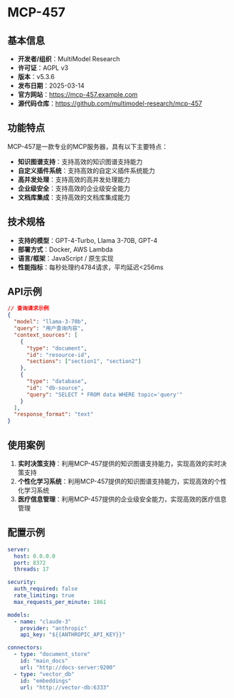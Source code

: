 # MCP-457

## 基本信息

- **开发者/组织**：MultiModel Research
- **许可证**：AGPL v3
- **版本**：v5.3.6
- **发布日期**：2025-03-14
- **官方网站**：https://mcp-457.example.com
- **源代码仓库**：https://github.com/multimodel-research/mcp-457

## 功能特点

MCP-457是一款专业的MCP服务器，具有以下主要特点：

- **知识图谱支持**：支持高效的知识图谱支持能力
- **自定义插件系统**：支持高效的自定义插件系统能力
- **高并发处理**：支持高效的高并发处理能力
- **企业级安全**：支持高效的企业级安全能力
- **文档库集成**：支持高效的文档库集成能力


## 技术规格

- **支持的模型**：GPT-4-Turbo, Llama 3-70B, GPT-4
- **部署方式**：Docker, AWS Lambda
- **语言/框架**：JavaScript / 原生实现
- **性能指标**：每秒处理约4784请求，平均延迟<256ms

## API示例

```json
// 查询请求示例
{
  "model": "llama-3-70b",
  "query": "用户查询内容",
  "context_sources": [
    {
      "type": "document",
      "id": "resource-id",
      "sections": ["section1", "section2"]
    },
    {
      "type": "database",
      "id": "db-source",
      "query": "SELECT * FROM data WHERE topic='query'"
    }
  ],
  "response_format": "text"
}
```

## 使用案例

1. **实时决策支持**：利用MCP-457提供的知识图谱支持能力，实现高效的实时决策支持
2. **个性化学习系统**：利用MCP-457提供的知识图谱支持能力，实现高效的个性化学习系统
3. **医疗信息管理**：利用MCP-457提供的企业级安全能力，实现高效的医疗信息管理


## 配置示例

```yaml
server:
  host: 0.0.0.0
  port: 8372
  threads: 17

security:
  auth_required: false
  rate_limiting: true
  max_requests_per_minute: 1861

models:
  - name: "claude-3"
    provider: "anthropic"
    api_key: "${{ANTHROPIC_API_KEY}}"

connectors:
  - type: "document_store"
    id: "main_docs"
    url: "http://docs-server:9200"
  - type: "vector_db"
    id: "embeddings"
    url: "http://vector-db:6333"
```